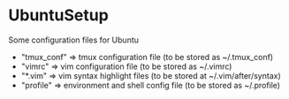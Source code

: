 # UbuntuSetup
Some configuration files for Ubuntu
* "tmux_conf" => tmux configuration file (to be stored as ~/.tmux_conf)
* "vimrc" => vim configuration file (to be stored as ~/.vimrc)
* "*.vim" => vim syntax highlight files (to be stored at ~/.vim/after/syntax)
* "profile" => environment and shell config file (to be stored as ~/.profile)
